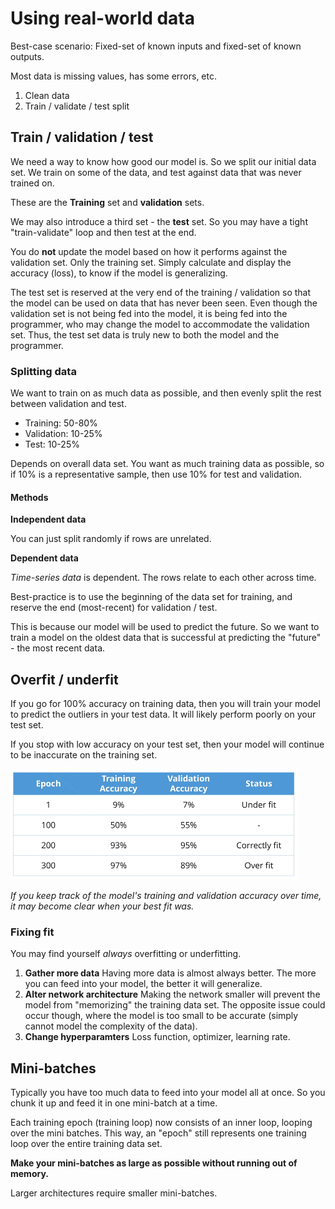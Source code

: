 # Using real-world data

Best-case scenario: Fixed-set of known inputs and fixed-set of known outputs.

Most data is missing values, has some errors, etc.

1. Clean data
1. Train / validate / test split

## Train / validation / test

We need a way to know how good our model is. So we split our initial data set. We train on some of the data, and test against data that was never trained on.

These are the **Training** set and **validation** sets.

We may also introduce a third set - the **test** set. So you may have a tight "train-validate" loop and then test at the end.

You do **not** update the model based on how it performs against the validation set. Only the training set. Simply calculate and display the accuracy (loss), to know if the model is generalizing.

The test set is reserved at the very end of the training / validation so that the model can be used on data that has never been seen. Even though the validation set is not being fed into the model, it is being fed into the programmer, who may change the model to accommodate the validation set. Thus, the test set data is truly new to both the model and the programmer.

### Splitting data

We want to train on as much data as possible, and then evenly split the rest between validation and test.

- Training: 50-80%
- Validation: 10-25%
- Test: 10-25%

Depends on overall data set. You want as much training data as possible, so if 10% is a representative sample, then use 10% for test and validation.

#### Methods

**Independent data**

You can just split randomly if rows are unrelated.

**Dependent data**

_Time-series data_ is dependent. The rows relate to each other across time.

Best-practice is to use the beginning of the data set for training, and reserve the end (most-recent) for validation / test.

This is because our model will be used to predict the future. So we want to train a model on the oldest data that is successful at predicting the "future" - the most recent data.

## Overfit / underfit

If you go for 100% accuracy on training data, then you will train your model to predict the outliers in your test data. It will likely perform poorly on your test set.

If you stop with low accuracy on your test set, then your model will continue to be inaccurate on the training set.

![diagram of achieving fit](./over-under-fit.png)

_If you keep track of the model's training and validation accuracy over time, it may become clear when your best fit was._

### Fixing fit

You may find yourself _always_ overfitting or underfitting.

1. **Gather more data** Having more data is almost always better. The more you can feed into your model, the better it will generalize.
1. **Alter network architecture** Making the network smaller will prevent the model from "memorizing" the training data set. The opposite issue could occur though, where the model is too small to be accurate (simply cannot model the complexity of the data).
1. **Change hyperparamters** Loss function, optimizer, learning rate.

## Mini-batches

Typically you have too much data to feed into your model all at once. So you chunk it up and feed it in one mini-batch at a time.

Each training epoch (training loop) now consists of an inner loop, looping over the mini batches. This way, an "epoch" still represents one training loop over the entire training data set.

**Make your mini-batches as large as possible without running out of memory.**

Larger architectures require smaller mini-batches.

